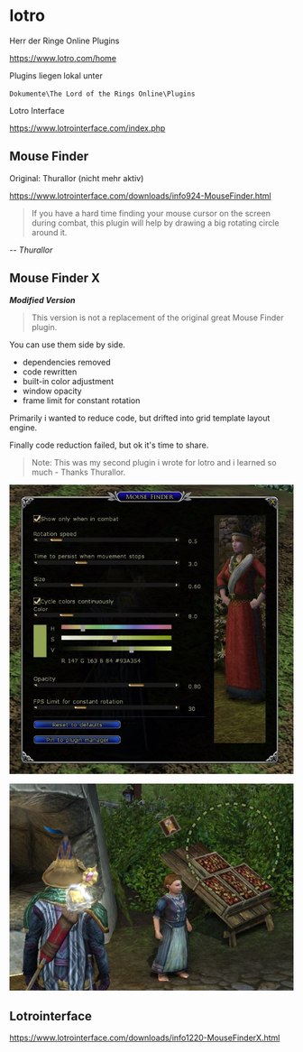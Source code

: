 # lotro
Herr der Ringe Online Plugins

https://www.lotro.com/home

Plugins liegen lokal unter

``Dokumente\The Lord of the Rings Online\Plugins``

Lotro Interface

https://www.lotrointerface.com/index.php

## Mouse Finder

Original: Thurallor (nicht mehr aktiv)

https://www.lotrointerface.com/downloads/info924-MouseFinder.html

>If you have a hard time finding your mouse cursor on the screen during combat, this plugin will help by drawing a big rotating circle around it.

-- <cite>Thurallor</cite>

## Mouse Finder X
***Modified Version***

>This version is not a replacement of the original great Mouse Finder plugin.

You can use them side by side.

- dependencies removed
- code rewritten
- built-in color adjustment
- window opacity
- frame limit for constant rotation

Primarily i wanted to reduce code, but drifted into grid template layout engine.

Finally code reduction failed, but ok it's time to share.

> Note: This was my second plugin i wrote for lotro and i learned so much - Thanks Thurallor.


![Settngs](./bilder/screenshot1.JPG)


![Mouse Finder](./bilder/screenshot2.JPG)

## Lotrointerface

https://www.lotrointerface.com/downloads/info1220-MouseFinderX.html
